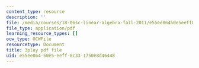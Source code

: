 ```yaml
---
content_type: resource
description: ''
file: /media/courses/18-06sc-linear-algebra-fall-2011/e55ee86450e5eeff8c331750e8d46448_cdZnhQjJu4I.pdf
file_type: application/pdf
learning_resource_types: []
ocw_type: OCWFile
resourcetype: Document
title: 3play pdf file
uid: e55ee864-50e5-eeff-8c33-1750e8d46448
---
```

